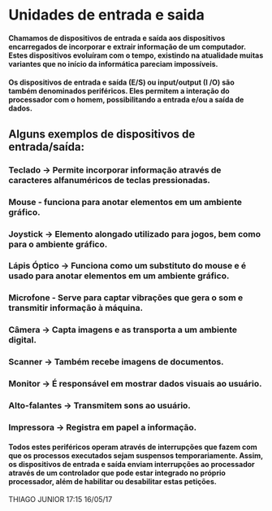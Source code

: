 # Unidades de entrada e saida


#### Chamamos de dispositivos de entrada e saída aos dispositivos encarregados de incorporar e extrair informação de um computador. Estes dispositivos evoluíram com o tempo, existindo na atualidade muitas variantes que no início da informática pareciam impossíveis.

#### Os dispositivos de entrada e saída (E/S) ou input/output (I /O) são também denominados periféricos. Eles permitem a interação do processador com o homem, possibilitando a entrada e/ou a saída de dados.

## Alguns exemplos de dispositivos de entrada/saída: 

### Teclado → Permite incorporar informação através de caracteres alfanuméricos de teclas pressionadas.

### Mouse - funciona para anotar elementos em um ambiente gráfico.

### Joystick → Elemento alongado utilizado para jogos, bem como para o ambiente gráfico.

### Lápis Óptico → Funciona como um substituto do mouse e é usado para anotar elementos em um ambiente gráfico.

### Microfone - Serve para captar vibrações que gera o som e transmitir informação à máquina.

### Câmera → Capta imagens e as transporta a um ambiente digital.

### Scanner → Também recebe imagens de documentos.

### Monitor → É responsável em mostrar dados visuais ao usuário.

### Alto-falantes → Transmitem sons ao usuário.

### Impressora → Registra em papel a informação.

#### Todos estes periféricos operam através de interrupções que fazem com que os processos executados sejam suspensos temporariamente. Assim, os dispositivos de entrada e saída enviam interrupções ao processador através de um controlador que pode estar integrado no próprio processador, além de habilitar ou desabilitar estas petições.

THIAGO JUNIOR
17:15 16/05/17 